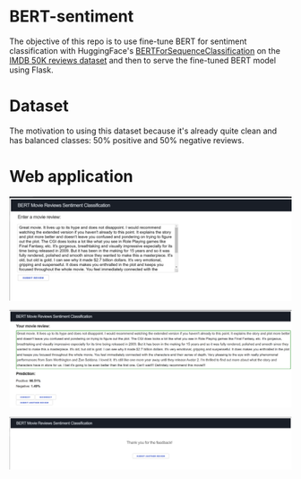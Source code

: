 # BERT-sentiment

The objective of this repo is to use fine-tune BERT for sentiment classification with HuggingFace's [BERTForSequenceClassification](https://huggingface.co/transformers/model_doc/bert.html#bertforsequenceclassification) on the [IMDB 50K reviews dataset](https://www.kaggle.com/lakshmi25npathi/imdb-dataset-of-50k-movie-reviews) and then to serve the fine-tuned BERT model using Flask. 

# Dataset
The motivation to using this dataset because it's already quite clean and has balanced classes: 50% positive and 50% negative reviews. 

# Web application
![review_page](https://raw.githubusercontent.com/matthiaslmz/BERT-sentiment/master/results/review.png)

![results_page](https://raw.githubusercontent.com/matthiaslmz/BERT-sentiment/master/results/results.png)

![thankyou_page](https://raw.githubusercontent.com/matthiaslmz/BERT-sentiment/master/results/feedback.png)
